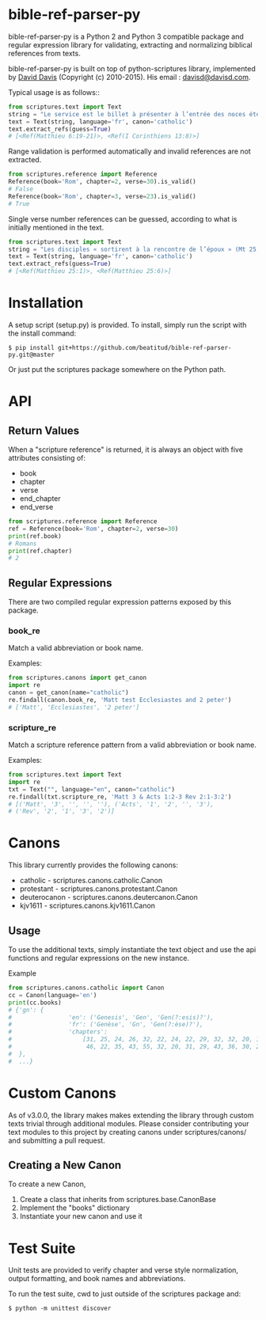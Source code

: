 # bible-ref-parser-py


bible-ref-parser-py is a Python 2 and Python 3 compatible package and regular
expression library for validating, extracting and normalizing biblical
references from texts.

bible-ref-parser-py is built on top of python-scriptures library, implemented by 
[David Davis](http://www.davisd.com/projects/python-scriptures/) (Copyright (c) 2010-2015). His email : [davisd@davisd.com](mailto:davisd@davisd.com).


Typical usage is as follows::
````python
from scriptures.text import Text
string = "Le service est le billet à présenter à l’entrée des noces éternelles. Ce qui reste de la vie au seuil de l’éternité, ce n’est pas ce que nous avons gagné, mais ce que nous avons donné (cf. Mt 6, 19-21 ; 1Co 13, 8)"
text = Text(string, language='fr', canon='catholic')
text.extract_refs(guess=True)
# [<Ref(Matthieu 6:19-21)>, <Ref(I Corinthiens 13:8)>]
````

Range validation is performed automatically and invalid references are not
extracted.
````python
from scriptures.reference import Reference
Reference(book='Rom', chapter=2, verse=30).is_valid()
# False
Reference(book='Rom', chapter=3, verse=23).is_valid()
# True
````

Single verse number references can be guessed, according to what is initially mentioned in the text.
````python
from scriptures.text import Text
string = "Les disciples « sortirent à la rencontre de l’époux » (Mt 25, 1). Puis : « Voici l’époux, sortez à sa rencontre ! » (v. 6)." 
text = Text(string, language='fr', canon='catholic')
text.extract_refs(guess=True)
# [<Ref(Matthieu 25:1)>, <Ref(Matthieu 25:6)>]
````

Installation
============

A setup script (setup.py) is provided.  To install, simply run the script with
the install command:
````shell
$ pip install git+https://github.com/beatitud/bible-ref-parser-py.git@master
````

Or just put the scriptures package somewhere on the Python path.


API
===

Return Values
-------------

When a "scripture reference" is returned, it is always an object with five attributes
consisting of:
- book
- chapter
- verse
- end_chapter
- end_verse

```python
from scriptures.reference import Reference
ref = Reference(book='Rom', chapter=2, verse=30)
print(ref.book)
# Romans
print(ref.chapter)
# 2
```


Regular Expressions
-------------------

There are two compiled regular expression patterns exposed by this package.

### book_re


Match a valid abbreviation or book name.

Examples:
````python
from scriptures.canons import get_canon
import re
canon = get_canon(name="catholic")
re.findall(canon.book_re, 'Matt test Ecclesiastes and 2 peter')
# ['Matt', 'Ecclesiastes', '2 peter']    
````


### scripture_re

Match a scripture reference pattern from a valid abbreviation or book name.

Examples:
````python
from scriptures.text import Text
import re
txt = Text("", language="en", canon="catholic")
re.findall(txt.scripture_re, 'Matt 3 & Acts 1:2-3 Rev 2:1-3:2')
# [('Matt', '3', '', '', ''), ('Acts', '1', '2', '', '3'),
# ('Rev', '2', '1', '3', '2')]
````


Canons
================

This library currently provides the following canons:
* catholic - scriptures.canons.catholic.Canon
* protestant - scriptures.canons.protestant.Canon
* deuterocanon - scriptures.canons.deutercanon.Canon
* kjv1611 - scriptures.canons.kjv1611.Canon

Usage
-----

To use the additional texts, simply instantiate the text object and use the api
functions and regular expressions on the new instance.

Example

````python
from scriptures.canons.catholic import Canon
cc = Canon(language='en')
print(cc.books)
# {'gn': {
#                'en': ('Genesis', 'Gen', 'Gen(?:esis)?'),
#                'fr': ('Genèse', 'Gn', 'Gen(?:èse)?'),
#                'chapters':
#                    [31, 25, 24, 26, 32, 22, 24, 22, 29, 32, 32, 20, 18, 24, 21, 16, 27, 33, 38, 18, 34, 24, 20, 67, 34, 35,
#                     46, 22, 35, 43, 55, 32, 20, 31, 29, 43, 36, 30, 23, 23, 57, 38, 34, 34, 28, 34, 31, 22, 33, 26]
#  },
#  ...}
````


Custom Canons
============

As of v3.0.0, the library makes makes extending the library through custom texts
trivial through additional modules.  Please consider contributing your text
modules to this project by creating canons under scriptures/canons/ and submitting
a pull request.


Creating a New Canon
-------------------

To create a new Canon,

1) Create a class that inherits from scriptures.base.CanonBase
2) Implement the "books" dictionary
3) Instantiate your new canon and use it


Test Suite
==========

Unit tests are provided to verify chapter and verse style normalization, output
formatting, and book names and abbreviations.

To run the test suite, cwd to just outside of the scriptures package and:
```
$ python -m unittest discover
```
